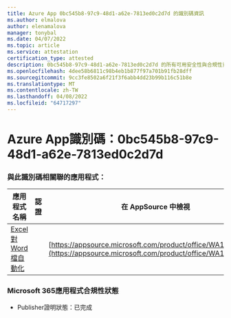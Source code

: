 ```yaml
---
title: Azure App 0bc545b8-97c9-48d1-a62e-7813ed0c2d7d 的識別碼資訊
ms.author: elmalova
author: elenamalova
manager: tonybal
ms.date: 04/07/2022
ms.topic: article
ms.service: attestation
certification_type: attested
description: 0bc545b8-97c9-48d1-a62e-7813ed0c2d7d 的所有可用安全性與合規性資訊。
ms.openlocfilehash: 4dee58b6811c98b4eb1b877f97a701b91fb28dff
ms.sourcegitcommit: 9cc3fe8502a6f21f3f6abb4dd23b99b116c51b8e
ms.translationtype: MT
ms.contentlocale: zh-TW
ms.lasthandoff: 04/08/2022
ms.locfileid: "64717297"
---
```

# <a name="azure-app-id-0bc545b8-97c9-48d1-a62e-7813ed0c2d7d"></a>Azure App識別碼：0bc545b8-97c9-48d1-a62e-7813ed0c2d7d


### <a name="apps-associated-with-this-id"></a>與此識別碼相關聯的應用程式：
| **應用程式名稱** | **認證** | **在 AppSource 中檢視** |
|--------------|---------------|-----------------------|
| [Excel對 Word 檔自動化](../forward/WA104380955.md) |  | [https://appsource.microsoft.com/product/office/WA104380955](https://appsource.microsoft.com/product/office/WA104380955) |

### <a name="microsoft-365-app-compliance-status"></a>Microsoft 365應用程式合規性狀態
- Publisher證明狀態：已完成
